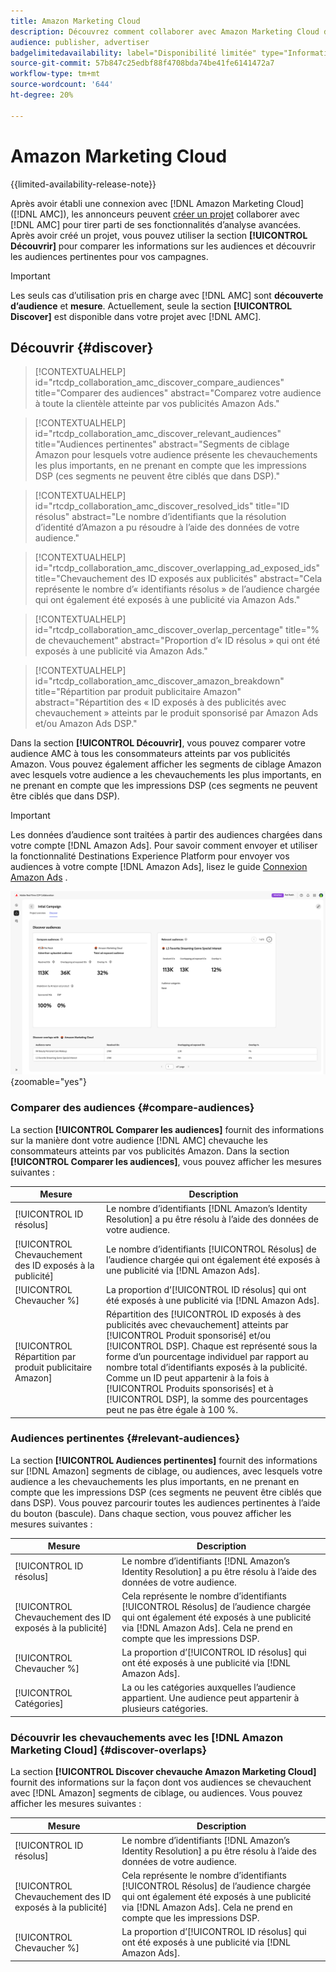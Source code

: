 ```yaml
---
title: Amazon Marketing Cloud
description: Découvrez comment collaborer avec Amazon Marketing Cloud dans Real-Time CDP Collaboration.
audience: publisher, advertiser
badgelimitedavailability: label="Disponibilité limitée" type="Informative" url="https://helpx.adobe.com/fr/legal/product-descriptions/real-time-customer-data-platform-collaboration.html newtab=true"
source-git-commit: 57b847c25edbf88f4708bda74be41fe6141472a7
workflow-type: tm+mt
source-wordcount: '644'
ht-degree: 20%

---
```


# Amazon Marketing Cloud

{{limited-availability-release-note}}

Après avoir établi une connexion avec [!DNL Amazon Marketing Cloud] ([!DNL AMC]), les annonceurs peuvent [créer un projet](../manage-projects.md#create-project) collaborer avec [!DNL AMC] pour tirer parti de ses fonctionnalités d’analyse avancées. Après avoir créé un projet, vous pouvez utiliser la section **[!UICONTROL Découvrir]** pour comparer les informations sur les audiences et découvrir les audiences pertinentes pour vos campagnes.

>[!IMPORTANT]
>
>Les seuls cas d’utilisation pris en charge avec [!DNL AMC] sont **découverte d’audience** et **mesure**. Actuellement, seule la section **[!UICONTROL Discover]** est disponible dans votre projet avec [!DNL AMC].

## Découvrir {#discover}

>[!CONTEXTUALHELP]
>id="rtcdp_collaboration_amc_discover_compare_audiences"
>title="Comparer des audiences"
>abstract="Comparez votre audience à toute la clientèle atteinte par vos publicités Amazon Ads."

>[!CONTEXTUALHELP]
>id="rtcdp_collaboration_amc_discover_relevant_audiences"
>title="Audiences pertinentes"
>abstract="Segments de ciblage Amazon pour lesquels votre audience présente les chevauchements les plus importants, en ne prenant en compte que les impressions DSP (ces segments ne peuvent être ciblés que dans DSP)."

>[!CONTEXTUALHELP]
>id="rtcdp_collaboration_amc_discover_resolved_ids"
>title="ID résolus"
>abstract="Le nombre d’identifiants que la résolution d’identité d’Amazon a pu résoudre à l’aide des données de votre audience."

>[!CONTEXTUALHELP]
>id="rtcdp_collaboration_amc_discover_overlapping_ad_exposed_ids"
>title="Chevauchement des ID exposés aux publicités"
>abstract="Cela représente le nombre d’« identifiants résolus » de l’audience chargée qui ont également été exposés à une publicité via Amazon Ads."

>[!CONTEXTUALHELP]
>id="rtcdp_collaboration_amc_discover_overlap_percentage"
>title="% de chevauchement"
>abstract="Proportion d’« ID résolus » qui ont été exposés à une publicité via Amazon Ads."

>[!CONTEXTUALHELP]
>id="rtcdp_collaboration_amc_discover_amazon_breakdown"
>title="Répartition par produit publicitaire Amazon"
>abstract="Répartition des « ID exposés à des publicités avec chevauchement » atteints par le produit sponsorisé par Amazon Ads et/ou Amazon Ads DSP."

Dans la section **[!UICONTROL Découvrir]**, vous pouvez comparer votre audience AMC à tous les consommateurs atteints par vos publicités Amazon. Vous pouvez également afficher les segments de ciblage Amazon avec lesquels votre audience a les chevauchements les plus importants, en ne prenant en compte que les impressions DSP (ces segments ne peuvent être ciblés que dans DSP).

>[!IMPORTANT]
>
>Les données d’audience sont traitées à partir des audiences chargées dans votre compte [!DNL Amazon Ads]. Pour savoir comment envoyer et utiliser la fonctionnalité Destinations Experience Platform pour envoyer vos audiences à votre compte [!DNL Amazon Ads], lisez le guide [Connexion Amazon Ads](https://experienceleague.adobe.com/fr/docs/experience-platform/destinations/catalog/advertising/amazon-ads) .

![Section Découverte d’un projet avec Amazon Marketing Cloud.](/help/assets/collaborate/advertising-platforms/amc-discover.png){zoomable="yes"}

### Comparer des audiences {#compare-audiences}

La section **[!UICONTROL Comparer les audiences]** fournit des informations sur la manière dont votre audience [!DNL AMC] chevauche les consommateurs atteints par vos publicités Amazon. Dans la section **[!UICONTROL Comparer les audiences]**, vous pouvez afficher les mesures suivantes :

| Mesure | Description |
|--------------------------------|---------------------------------------------------------------------------------------------------|
| [!UICONTROL ID résolus] | Le nombre d’identifiants [!DNL Amazon’s Identity Resolution] a pu être résolu à l’aide des données de votre audience. |
| [!UICONTROL Chevauchement des ID exposés à la publicité] | Le nombre d’identifiants [!UICONTROL Résolus] de l’audience chargée qui ont également été exposés à une publicité via [!DNL Amazon Ads]. |
| [!UICONTROL Chevaucher %] | La proportion d’[!UICONTROL ID résolus] qui ont été exposés à une publicité via [!DNL Amazon Ads]. |
| [!UICONTROL Répartition par produit publicitaire Amazon] | Répartition des [!UICONTROL ID exposés à des publicités avec chevauchement] atteints par [!UICONTROL Produit sponsorisé] et/ou [!UICONTROL DSP]. Chaque est représenté sous la forme d’un pourcentage individuel par rapport au nombre total d’identifiants exposés à la publicité. Comme un ID peut appartenir à la fois à [!UICONTROL Produits sponsorisés] et à [!UICONTROL DSP], la somme des pourcentages peut ne pas être égale à 100 %. |


### Audiences pertinentes {#relevant-audiences}

La section **[!UICONTROL Audiences pertinentes]** fournit des informations sur [!DNL Amazon] segments de ciblage, ou audiences, avec lesquels votre audience a les chevauchements les plus importants, en ne prenant en compte que les impressions DSP (ces segments ne peuvent être ciblés que dans DSP). Vous pouvez parcourir toutes les audiences pertinentes à l’aide du bouton (bascule). Dans chaque section, vous pouvez afficher les mesures suivantes :

| Mesure | Description |
|--------------------------------|---------------------------------------------------------------------------------------------------|
| [!UICONTROL ID résolus] | Le nombre d’identifiants [!DNL Amazon’s Identity Resolution] a pu être résolu à l’aide des données de votre audience. |
| [!UICONTROL Chevauchement des ID exposés à la publicité] | Cela représente le nombre d’identifiants [!UICONTROL Résolus] de l’audience chargée qui ont également été exposés à une publicité via [!DNL Amazon Ads]. Cela ne prend en compte que les impressions DSP. |
| [!UICONTROL Chevaucher %] | La proportion d’[!UICONTROL ID résolus] qui ont été exposés à une publicité via [!DNL Amazon Ads]. |
| [!UICONTROL Catégories] | La ou les catégories auxquelles l’audience appartient. Une audience peut appartenir à plusieurs catégories. |

### Découvrir les chevauchements avec les [!DNL Amazon Marketing Cloud] {#discover-overlaps}

La section **[!UICONTROL Discover chevauche Amazon Marketing Cloud]** fournit des informations sur la façon dont vos audiences se chevauchent avec [!DNL Amazon] segments de ciblage, ou audiences. Vous pouvez afficher les mesures suivantes :

| Mesure | Description |
|--------------------------------|---------------------------------------------------------------------------------------------------|
| [!UICONTROL ID résolus] | Le nombre d’identifiants [!DNL Amazon’s Identity Resolution] a pu être résolu à l’aide des données de votre audience. |
| [!UICONTROL Chevauchement des ID exposés à la publicité] | Cela représente le nombre d’identifiants [!UICONTROL Résolus] de l’audience chargée qui ont également été exposés à une publicité via [!DNL Amazon Ads]. Cela ne prend en compte que les impressions DSP. |
| [!UICONTROL Chevaucher %] | La proportion d’[!UICONTROL ID résolus] qui ont été exposés à une publicité via [!DNL Amazon Ads]. |